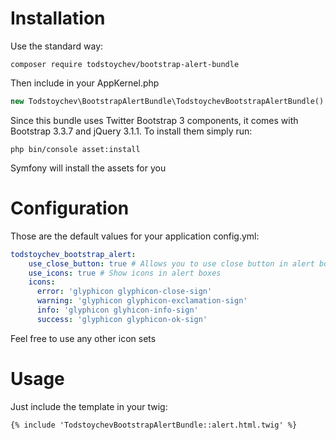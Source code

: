 # Installation
Use the standard way:

```
composer require todstoychev/bootstrap-alert-bundle
```

Then include in your AppKernel.php

```php
new Todstoychev\BootstrapAlertBundle\TodstoychevBootstrapAlertBundle()
```

Since this bundle uses Twitter Bootstrap 3 components, it comes with Bootstrap 3.3.7 and jQuery 3.1.1.
To install them simply run:
```
php bin/console asset:install
```
Symfony will install the assets for you

# Configuration

Those are the default values for your application config.yml:

```yaml
todstoychev_bootstrap_alert:
    use_close_button: true # Allows you to use close button in alert boxes
    use_icons: true # Show icons in alert boxes
    icons:
      error: 'glyphicon glyphicon-close-sign'
      warning: 'glyphicon glyphicon-exclamation-sign'
      info: 'glyphicon glyhicon-info-sign'
      success: 'glyphicon glyphicon-ok-sign'
```

Feel free to use any other icon sets

# Usage

Just include the template in your twig:
```twig
{% include 'TodstoychevBootstrapAlertBundle::alert.html.twig' %}
```
